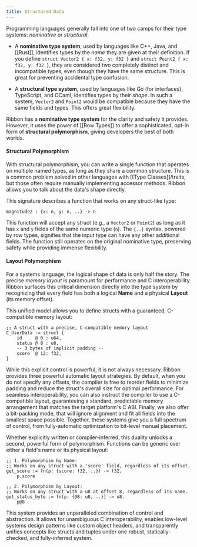```yaml
---
title: Structured Data
---
```


Programming languages generally fall into one of two camps for their type
systems: *nominative* or *structural*.

- A **nominative type system**, used by languages like C++, Java, and [[Rust]],
  identifies types by the *name* they are given at their definition. If you
  define `struct Vector2 { x: f32, y: f32 }` and
  `struct Point2 { x: f32, y: f32 }`, they are considered two completely
  distinct and incompatible types, even though they have the same structure.
  This is great for preventing accidental type confusion.

- A **structural type system**, used by languages like Go (for interfaces),
  TypeScript, and OCaml, identifies types by their *shape*. In such a system,
  `Vector2` and `Point2` would be compatible because they have the same fields
  and types. This offers great flexibility.

Ribbon has a **nominative type system** for the clarity and safety it provides.
However, it uses the power of [[Row Types]] to offer a sophisticated, opt-in
form of **structural polymorphism**, giving developers the best of both worlds.

#### Structural Polymorphism

With structural polymorphism, you can write a single function that operates on
multiple named types, as long as they share a common structure. This is a common
problem solved in other languages with [[Type Classes]]/traits, but those often
require manually implementing accessor methods. Ribbon allows you to talk about
the data's shape directly.

This signature describes a function that works on any struct-like type:

```
magnitude2 : {x: n, y: n, ..} -> n
```

This function will accept any struct (e.g., a `Vector2` or `Point2`) as long as
it has `x` and `y` fields of the same numeric type (`n`). The `{..}` syntax,
powered by row types, signifies that the input type can have any other
additional fields. The function still operates on the original nominative type,
preserving safety while providing immense flexibility.

#### Layout Polymorphism

For a systems language, the logical shape of data is only half the story. The
precise *memory layout* is paramount for performance and C interoperability.
Ribbon surfaces this critical dimension directly into the type system by
recognizing that every field has both a logical **Name** and a physical
**Layout** (its memory offset).

This unified model allows you to define structs with a guaranteed, C-compatible
memory layout:

```
;; A struct with a precise, C-compatible memory layout
C_UserData := struct {
    id     @ 0 : u64,
    status @ 8 : u8,
    -- 3 bytes of implicit padding --
    score  @ 12: f32,
}
```

While this explicit control is powerful, it is not always necessary. Ribbon
provides three powerful automatic layout strategies. By default, when you do not
specify any offsets, the compiler is free to reorder fields to minimize padding
and reduce the struct's overall size for optimal performance. For seamless
interoperability, you can also instruct the compiler to use a C-compatible
layout, guaranteeing a standard, predictable memory arrangement that matches the
target platform's C ABI. Finally, we also offer a bit-packing mode, that will
ignore alignment and fit all fields into the smallest space possible. Together,
these systems give you a full spectrum of control, from fully-automatic
optimization to bit-level manual placement.

Whether explicitly written or compiler-inferred, this duality unlocks a second,
powerful form of polymorphism. Functions can be generic over either a field's
name or its physical layout:

```
;; 1. Polymorphism by Name:
;; Works on any struct with a 'score' field, regardless of its offset.
get_score := fn(p: {score: f32, ..}) -> f32.
    p.score

;; 2. Polymorphism by Layout:
;; Works on any struct with a u8 at offset 8, regardless of its name.
get_status_byte := fn(p: {@8: u8, ..}) -> u8.
    p@8
```

This system provides an unparalleled combination of control and abstraction. It
allows for unambiguous C interoperability, enables low-level systems design
patterns like custom object headers, and transparently unifies concepts like
structs and tuples under one robust, statically-checked, and fully-inferred
system.